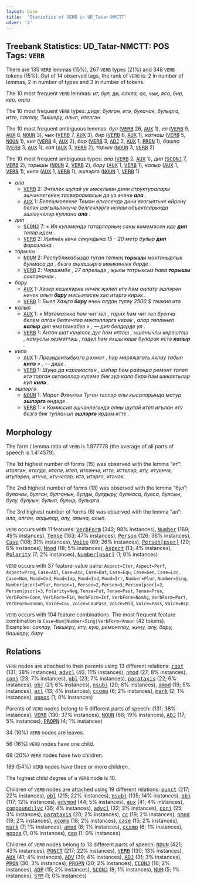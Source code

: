 ```yaml
---
layout: base
title:  'Statistics of VERB in UD_Tatar-NMCTT'
udver: '2'
---
```


## Treebank Statistics: UD_Tatar-NMCTT: POS Tags: `VERB`

There are 135 `VERB` lemmas (15%), 267 `VERB` types (21%) and 348 `VERB` tokens (15%).
Out of 14 observed tags, the rank of `VERB` is: 2 in number of lemmas, 2 in number of types and 3 in number of tokens.

The 10 most frequent `VERB` lemmas: <em>ит, бул, ди, сакла, ал, чык, яса, бир, кер, аңла</em>

The 10 most frequent `VERB` types:  <em>диде, булган, итә, булачак, булырга, итте, саклау, Тикшерү, алып, ителгән</em>

The 10 most frequent ambiguous lemmas: <em>бул</em> (<tt><a href="tt_nmctt-pos-VERB.html">VERB</a></tt> 26, <tt><a href="tt_nmctt-pos-AUX.html">AUX</a></tt> 1), <em>ал</em> (<tt><a href="tt_nmctt-pos-VERB.html">VERB</a></tt> 9, <tt><a href="tt_nmctt-pos-AUX.html">AUX</a></tt> 8, <tt><a href="tt_nmctt-pos-NOUN.html">NOUN</a></tt> 3), <em>чык</em> (<tt><a href="tt_nmctt-pos-VERB.html">VERB</a></tt> 7, <tt><a href="tt_nmctt-pos-AUX.html">AUX</a></tt> 3), <em>бир</em> (<tt><a href="tt_nmctt-pos-VERB.html">VERB</a></tt> 6, <tt><a href="tt_nmctt-pos-AUX.html">AUX</a></tt> 1), <em>катнаш</em> (<tt><a href="tt_nmctt-pos-VERB.html">VERB</a></tt> 5, <tt><a href="tt_nmctt-pos-NOUN.html">NOUN</a></tt> 1), <em>кил</em> (<tt><a href="tt_nmctt-pos-VERB.html">VERB</a></tt> 4, <tt><a href="tt_nmctt-pos-AUX.html">AUX</a></tt> 2), <em>бар</em> (<tt><a href="tt_nmctt-pos-VERB.html">VERB</a></tt> 3, <tt><a href="tt_nmctt-pos-ADJ.html">ADJ</a></tt> 2, <tt><a href="tt_nmctt-pos-AUX.html">AUX</a></tt> 1, <tt><a href="tt_nmctt-pos-PRON.html">PRON</a></tt> 1), <em>башла</em> (<tt><a href="tt_nmctt-pos-VERB.html">VERB</a></tt> 3, <tt><a href="tt_nmctt-pos-AUX.html">AUX</a></tt> 1), <em>кал</em> (<tt><a href="tt_nmctt-pos-AUX.html">AUX</a></tt> 3, <tt><a href="tt_nmctt-pos-VERB.html">VERB</a></tt> 2), <em>торыш</em> (<tt><a href="tt_nmctt-pos-NOUN.html">NOUN</a></tt> 3, <tt><a href="tt_nmctt-pos-VERB.html">VERB</a></tt> 2)

The 10 most frequent ambiguous types:  <em>ала</em> (<tt><a href="tt_nmctt-pos-VERB.html">VERB</a></tt> 2, <tt><a href="tt_nmctt-pos-AUX.html">AUX</a></tt> 1), <em>дип</em> (<tt><a href="tt_nmctt-pos-SCONJ.html">SCONJ</a></tt> 7, <tt><a href="tt_nmctt-pos-VERB.html">VERB</a></tt> 2), <em>торышы</em> (<tt><a href="tt_nmctt-pos-NOUN.html">NOUN</a></tt> 2, <tt><a href="tt_nmctt-pos-VERB.html">VERB</a></tt> 2), <em>бару</em> (<tt><a href="tt_nmctt-pos-AUX.html">AUX</a></tt> 1, <tt><a href="tt_nmctt-pos-VERB.html">VERB</a></tt> 1), <em>калыр</em> (<tt><a href="tt_nmctt-pos-AUX.html">AUX</a></tt> 1, <tt><a href="tt_nmctt-pos-VERB.html">VERB</a></tt> 1), <em>килә</em> (<tt><a href="tt_nmctt-pos-AUX.html">AUX</a></tt> 1, <tt><a href="tt_nmctt-pos-VERB.html">VERB</a></tt> 1), <em>эшләргә</em> (<tt><a href="tt_nmctt-pos-NOUN.html">NOUN</a></tt> 1, <tt><a href="tt_nmctt-pos-VERB.html">VERB</a></tt> 1)


* <em>ала</em>
  * <tt><a href="tt_nmctt-pos-VERB.html">VERB</a></tt> 2: <em>Эчтәлек шулай ук мөселман дини структуралары эшчәнлегенең тасвирламасын да үз эченә <b>ала</b> .</em>
  * <tt><a href="tt_nmctt-pos-AUX.html">AUX</a></tt> 1: <em>Белешмәлекне Төмән өлкәсендә дини вәзгыятьне өйрәнү белән шөгыльләнүче белгечләргә ислам объектларында эшләүчеләр куллана <b>ала</b> .</em>
* <em>дип</em>
  * <tt><a href="tt_nmctt-pos-SCONJ.html">SCONJ</a></tt> 7: <em>« Ил күләмендә татарларның саны кимемәсен иде <b>дип</b> теләр идем .</em>
  * <tt><a href="tt_nmctt-pos-VERB.html">VERB</a></tt> 2: <em>Җилнең көче секундына 15 - 20 метр булыр <b>дип</b> фаразлана .</em>
* <em>торышы</em>
  * <tt><a href="tt_nmctt-pos-NOUN.html">NOUN</a></tt> 2: <em>Республикабызда туган телнең <b>торышы</b> мактанырлык булмаса да , безгә аңлашырга мөмкинлек бирде .</em>
  * <tt><a href="tt_nmctt-pos-VERB.html">VERB</a></tt> 2: <em>Чәршәмбе , 27 апрельдә , җылы тотрыксыз һава <b>торышы</b> сакланачак .</em>
* <em>бару</em>
  * <tt><a href="tt_nmctt-pos-AUX.html">AUX</a></tt> 1: <em>Хәзер кешеләрне ничек җәлеп итү һәм аңлату эшләрен ничек алып <b>бару</b> мәсьәләсен хәл итәргә кирәк .</em>
  * <tt><a href="tt_nmctt-pos-VERB.html">VERB</a></tt> 1: <em>Быел Хаҗга <b>бару</b> өчен алдан түләү 2500 $ тәшкил итә .</em>
* <em>калыр</em>
  * <tt><a href="tt_nmctt-pos-AUX.html">AUX</a></tt> 1: <em>« Математика һәм чит тел , тарих һәм чит тел буенча белем алган белгечләр мәктәпләргә кирәк , алар төпләнеп <b>калыр</b> дип өметләнәбез » , — дип белдерде ул .</em>
  * <tt><a href="tt_nmctt-pos-VERB.html">VERB</a></tt> 1: <em>Антон шат күңелле дус һәм иптәш , ышанычлы көрәштәш , намуслы хезмәттәш , гадел һәм яхшы кеше буларак истә <b>калыр</b> .</em>
* <em>килә</em>
  * <tt><a href="tt_nmctt-pos-AUX.html">AUX</a></tt> 1: <em>Президентыбызга рәхмәт , һәр мөрәҗәгать яклау табып <b>килә</b> » , — диде .</em>
  * <tt><a href="tt_nmctt-pos-VERB.html">VERB</a></tt> 1: <em>Шуңа да карамастан , шәһәр һәм районда ремонт таләп итә торган автоюллар күләме бик зур кала бирә һәм шикаятьләр күп <b>килә</b> .</em>
* <em>эшләргә</em>
  * <tt><a href="tt_nmctt-pos-NOUN.html">NOUN</a></tt> 1: <em>Марат Әхмәтов Туган телләр елы кысаларында матур <b>эшләргә</b> өндәде .</em>
  * <tt><a href="tt_nmctt-pos-VERB.html">VERB</a></tt> 1: <em>« Комиссия эшчәнлегендә елны шулай итеп игълан итү безгә бик тупланып <b>эшләргә</b> ярдәм итте .</em>

## Morphology

The form / lemma ratio of `VERB` is 1.977778 (the average of all parts of speech is 1.414579).

The 1st highest number of forms (15) was observed with the lemma “ит”: <em>ителгән, ителде, ителә, итеп, иткәнчә, итте, иттеләр, итү, итүенчә, итүләрен, итүче, итүчеләр, итә, итәргә, итәчәк</em>.

The 2nd highest number of forms (13) was observed with the lemma “бул”: <em>булачак, булган, булганын, булды, булдыру, булмаса, булса, булсын, булу, булуын, булып, булыр, булырга</em>.

The 3rd highest number of forms (6) was observed with the lemma “ал”: <em>ала, алган, алдылар, алу, алына, алып</em>.

`VERB` occurs with 11 features: <tt><a href="tt_nmctt-feat-VerbForm.html">VerbForm</a></tt> (342; 98% instances), <tt><a href="tt_nmctt-feat-Number.html">Number</a></tt> (169; 49% instances), <tt><a href="tt_nmctt-feat-Tense.html">Tense</a></tt> (163; 47% instances), <tt><a href="tt_nmctt-feat-Person.html">Person</a></tt> (126; 36% instances), <tt><a href="tt_nmctt-feat-Case.html">Case</a></tt> (108; 31% instances), <tt><a href="tt_nmctt-feat-Voice.html">Voice</a></tt> (89; 26% instances), <tt><a href="tt_nmctt-feat-Person-psor.html">Person[psor]</a></tt> (20; 6% instances), <tt><a href="tt_nmctt-feat-Mood.html">Mood</a></tt> (18; 5% instances), <tt><a href="tt_nmctt-feat-Aspect.html">Aspect</a></tt> (13; 4% instances), <tt><a href="tt_nmctt-feat-Polarity.html">Polarity</a></tt> (7; 2% instances), <tt><a href="tt_nmctt-feat-Number-psor.html">Number[psor]</a></tt> (1; 0% instances)

`VERB` occurs with 37 feature-value pairs: `Aspect=Iter`, `Aspect=Perf`, `Aspect=Prog`, `Case=Abl`, `Case=Acc`, `Case=Dat`, `Case=Equ`, `Case=Gen`, `Case=Loc`, `Case=Nom`, `Mood=Cnd`, `Mood=Imp`, `Mood=Ind`, `Mood=Irr`, `Number=Plur`, `Number=Sing`, `Number[psor]=Plur`, `Person=1`, `Person=2`, `Person=3`, `Person[psor]=2`, `Person[psor]=3`, `Polarity=Neg`, `Tense=Fut`, `Tense=Past`, `Tense=Pres`, `VerbForm=Conv`, `VerbForm=Fin`, `VerbForm=Inf`, `VerbForm=NomAg`, `VerbForm=Part`, `VerbForm=Vnoun`, `Voice=Cau`, `Voice=CauPass`, `Voice=Mid`, `Voice=Pass`, `Voice=Rcp`

`VERB` occurs with 104 feature combinations.
The most frequent feature combination is `Case=Nom|Number=Sing|VerbForm=Vnoun` (42 tokens).
Examples: <em>саклау, Тикшерү, итү, кую, ремонтлау, җиңү, алу, бару, башкару, бирү</em>


## Relations

`VERB` nodes are attached to their parents using 13 different relations: <tt><a href="tt_nmctt-dep-root.html">root</a></tt> (131; 38% instances), <tt><a href="tt_nmctt-dep-advcl.html">advcl</a></tt> (40; 11% instances), <tt><a href="tt_nmctt-dep-nmod.html">nmod</a></tt> (27; 8% instances), <tt><a href="tt_nmctt-dep-conj.html">conj</a></tt> (23; 7% instances), <tt><a href="tt_nmctt-dep-obl.html">obl</a></tt> (23; 7% instances), <tt><a href="tt_nmctt-dep-parataxis.html">parataxis</a></tt> (22; 6% instances), <tt><a href="tt_nmctt-dep-obj.html">obj</a></tt> (21; 6% instances), <tt><a href="tt_nmctt-dep-nsubj.html">nsubj</a></tt> (20; 6% instances), <tt><a href="tt_nmctt-dep-amod.html">amod</a></tt> (19; 5% instances), <tt><a href="tt_nmctt-dep-acl.html">acl</a></tt> (13; 4% instances), <tt><a href="tt_nmctt-dep-ccomp.html">ccomp</a></tt> (6; 2% instances), <tt><a href="tt_nmctt-dep-mark.html">mark</a></tt> (2; 1% instances), <tt><a href="tt_nmctt-dep-appos.html">appos</a></tt> (1; 0% instances)

Parents of `VERB` nodes belong to 5 different parts of speech:  (131; 38% instances), <tt><a href="tt_nmctt-pos-VERB.html">VERB</a></tt> (130; 37% instances), <tt><a href="tt_nmctt-pos-NOUN.html">NOUN</a></tt> (66; 19% instances), <tt><a href="tt_nmctt-pos-ADJ.html">ADJ</a></tt> (17; 5% instances), <tt><a href="tt_nmctt-pos-PROPN.html">PROPN</a></tt> (4; 1% instances)

34 (10%) `VERB` nodes are leaves.

56 (16%) `VERB` nodes have one child.

69 (20%) `VERB` nodes have two children.

189 (54%) `VERB` nodes have three or more children.

The highest child degree of a `VERB` node is 10.

Children of `VERB` nodes are attached using 19 different relations: <tt><a href="tt_nmctt-dep-punct.html">punct</a></tt> (217; 22% instances), <tt><a href="tt_nmctt-dep-obl.html">obl</a></tt> (215; 22% instances), <tt><a href="tt_nmctt-dep-nsubj.html">nsubj</a></tt> (135; 14% instances), <tt><a href="tt_nmctt-dep-obj.html">obj</a></tt> (117; 12% instances), <tt><a href="tt_nmctt-dep-advmod.html">advmod</a></tt> (44; 5% instances), <tt><a href="tt_nmctt-dep-aux.html">aux</a></tt> (41; 4% instances), <tt><a href="tt_nmctt-dep-compound-lvc.html">compound:lvc</a></tt> (36; 4% instances), <tt><a href="tt_nmctt-dep-advcl.html">advcl</a></tt> (32; 3% instances), <tt><a href="tt_nmctt-dep-conj.html">conj</a></tt> (25; 3% instances), <tt><a href="tt_nmctt-dep-parataxis.html">parataxis</a></tt> (20; 2% instances), <tt><a href="tt_nmctt-dep-cc.html">cc</a></tt> (19; 2% instances), <tt><a href="tt_nmctt-dep-nmod.html">nmod</a></tt> (19; 2% instances), <tt><a href="tt_nmctt-dep-xcomp.html">xcomp</a></tt> (18; 2% instances), <tt><a href="tt_nmctt-dep-case.html">case</a></tt> (15; 2% instances), <tt><a href="tt_nmctt-dep-mark.html">mark</a></tt> (7; 1% instances), <tt><a href="tt_nmctt-dep-amod.html">amod</a></tt> (6; 1% instances), <tt><a href="tt_nmctt-dep-ccomp.html">ccomp</a></tt> (6; 1% instances), <tt><a href="tt_nmctt-dep-appos.html">appos</a></tt> (1; 0% instances), <tt><a href="tt_nmctt-dep-dep.html">dep</a></tt> (1; 0% instances)

Children of `VERB` nodes belong to 13 different parts of speech: <tt><a href="tt_nmctt-pos-NOUN.html">NOUN</a></tt> (421; 43% instances), <tt><a href="tt_nmctt-pos-PUNCT.html">PUNCT</a></tt> (217; 22% instances), <tt><a href="tt_nmctt-pos-VERB.html">VERB</a></tt> (130; 13% instances), <tt><a href="tt_nmctt-pos-AUX.html">AUX</a></tt> (41; 4% instances), <tt><a href="tt_nmctt-pos-ADV.html">ADV</a></tt> (39; 4% instances), <tt><a href="tt_nmctt-pos-ADJ.html">ADJ</a></tt> (31; 3% instances), <tt><a href="tt_nmctt-pos-PRON.html">PRON</a></tt> (30; 3% instances), <tt><a href="tt_nmctt-pos-PROPN.html">PROPN</a></tt> (20; 2% instances), <tt><a href="tt_nmctt-pos-CCONJ.html">CCONJ</a></tt> (16; 2% instances), <tt><a href="tt_nmctt-pos-ADP.html">ADP</a></tt> (15; 2% instances), <tt><a href="tt_nmctt-pos-SCONJ.html">SCONJ</a></tt> (8; 1% instances), <tt><a href="tt_nmctt-pos-NUM.html">NUM</a></tt> (5; 1% instances), <tt><a href="tt_nmctt-pos-SYM.html">SYM</a></tt> (1; 0% instances)

